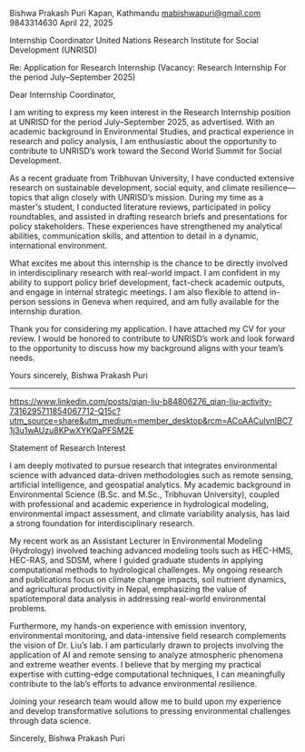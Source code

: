 

Bishwa Prakash Puri
Kapan, Kathmandu
mabishwapuri@gmail.com
9843314630
April 22, 2025

Internship Coordinator
United Nations Research Institute for Social Development (UNRISD)


Re: Application for Research Internship (Vacancy: Research Internship For the period July–September 2025)

Dear Internship Coordinator,

I am writing to express my keen interest in the Research Internship position at UNRISD for the period July–September 2025, as advertised. With an academic background in Environmental Studies, and practical experience in research and policy analysis, I am enthusiastic about the opportunity to contribute to UNRISD’s work toward the Second World Summit for Social Development.

As a recent graduate from Tribhuvan University, I have conducted extensive research on sustainable development, social equity, and climate resilience—topics that align closely with UNRISD’s mission. During my time as a master's student, I conducted literature reviews, participated in policy roundtables, and assisted in drafting research briefs and presentations for policy stakeholders. These experiences have strengthened my analytical abilities, communication skills, and attention to detail in a dynamic, international environment.

What excites me about this internship is the chance to be directly involved in interdisciplinary research with real-world impact. I am confident in my ability to support policy brief development, fact-check academic outputs, and engage in internal strategic meetings. I am also flexible to attend in-person sessions in Geneva when required, and am fully available for the internship duration.

Thank you for considering my application. I have attached my CV for your review. I would be honored to contribute to UNRISD’s work and look forward to the opportunity to discuss how my background aligns with your team’s needs.

Yours sincerely,
Bishwa Prakash Puri



-----
https://www.linkedin.com/posts/qian-liu-b84806276_qian-liu-activity-7316295711854067712-Q15c?utm_source=share&utm_medium=member_desktop&rcm=ACoAACulvnIBC71j3u1wAUzu8KPwXYKQaPFSM2E



Statement of Research Interest

I am deeply motivated to pursue research that integrates environmental science with advanced data-driven methodologies such as remote sensing, artificial intelligence, and geospatial analytics. My academic background in Environmental Science (B.Sc. and M.Sc., Tribhuvan University), coupled with professional and academic experience in hydrological modeling, environmental impact assessment, and climate variability analysis, has laid a strong foundation for interdisciplinary research.

My recent work as an Assistant Lecturer in Environmental Modeling (Hydrology) involved teaching advanced modeling tools such as HEC-HMS, HEC-RAS, and SDSM, where I guided graduate students in applying computational methods to hydrological challenges. My ongoing research and publications focus on climate change impacts, soil nutrient dynamics, and agricultural productivity in Nepal, emphasizing the value of spatiotemporal data analysis in addressing real-world environmental problems.

Furthermore, my hands-on experience with emission inventory, environmental monitoring, and data-intensive field research complements the vision of Dr. Liu’s lab. I am particularly drawn to projects involving the application of AI and remote sensing to analyze atmospheric phenomena and extreme weather events. I believe that by merging my practical expertise with cutting-edge computational techniques, I can meaningfully contribute to the lab’s efforts to advance environmental resilience.

Joining your research team would allow me to build upon my experience and develop transformative solutions to pressing environmental challenges through data science.

Sincerely,
Bishwa Prakash Puri